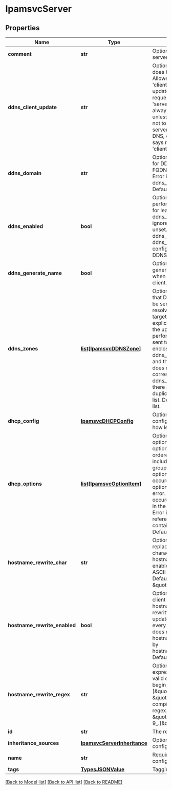 # IpamsvcServer

## Properties
Name | Type | Description | Notes
------------ | ------------- | ------------- | -------------
**comment** | **str** | Optional. Comment for server configuration. | [optional] 
**ddns_client_update** | **str** | Optional. Controls who does the updates.  Allowed values: - &#39;client&#39;, DHCP server updates DNS if requested by client - &#39;server&#39;, DHCP server always updates DNS, unless the client says not to. - &#39;ignore&#39;, DHCP server always updates DNS, even if the client says not to.  Defaults to &#39;client&#39;. | [optional] 
**ddns_domain** | **str** | Optional. Domain suffix for DDNS updates. FQDN, may be empty.  Error if empty while ddns_enabled is true.  Default to empty. | [optional] 
**ddns_enabled** | **bool** | Optional. Enable to perform DNS updates for leases. All other ddns_* configuration is ignored when this flag is unset.  At a minimum, ddns_domain and ddns_zones must be configured to enable DDNS.  Defaults to false. | [optional] 
**ddns_generate_name** | **bool** | Optional. True to generate a hostname when not supplied by client.  Defaults to false. | [optional] 
**ddns_zones** | [**list[IpamsvcDDNSZone]**](IpamsvcDDNSZone.md) | Optional. DNS zones that DDNS updates can be sent to. There is no resolver fallback: the target zone must be explicitly configured for the update to be performed.  Updates are sent to the closest enclosing zone.  Error if ddns_enabled is true and the ddns_domain does not have a corresponding entry in ddns_zones.  Error if there are items with duplicate zone in the list.  Defaults to empty list. | [optional] 
**dhcp_config** | [**IpamsvcDHCPConfig**](IpamsvcDHCPConfig.md) | Optional. DHCP lease configuration. Controls how leases are issued. | [optional] 
**dhcp_options** | [**list[IpamsvcOptionItem]**](IpamsvcOptionItem.md) | Optional. List of DHCP options or group of options. An option list is ordered and may include both option groups and specific options. Multiple occurences of the same option or group is not an error. The last occurence of an option in the list will be used.  Error if the graph of referenced groups contains cycles.  Defaults to empty list. | [optional] 
**hostname_rewrite_char** | **str** | Optional. Character to replace non-matching characters with when hostname rewrite is enabled.  Any single ASCII character.  Defaults to \&quot;_\&quot;. | [optional] 
**hostname_rewrite_enabled** | **bool** | Optional. When enabled, client supplied hostnames will be rewritten prior to DDNS update by replacing every character that does not match hostname_rewrite_regex by hostname_rewrite_char.  Defaults to false. | [optional] 
**hostname_rewrite_regex** | **str** | Optional. Regex bracket expression to match valid characters.  Must begin with \&quot;[\&quot; and end with \&quot;]\&quot; and be a compilable POSIX regex.  Defaults to \&quot;[a-zA-Z0-9_.]\&quot;. | [optional] 
**id** | **str** | The resource identifier. | [optional] 
**inheritance_sources** | [**IpamsvcServerInheritance**](IpamsvcServerInheritance.md) | Optional. Inheritance configuration. | [optional] 
**name** | **str** | Required. Name of configuration. | 
**tags** | [**TypesJSONValue**](TypesJSONValue.md) | Tagging specifics. | [optional] 

[[Back to Model list]](../README.md#documentation-for-models) [[Back to API list]](../README.md#documentation-for-api-endpoints) [[Back to README]](../README.md)


